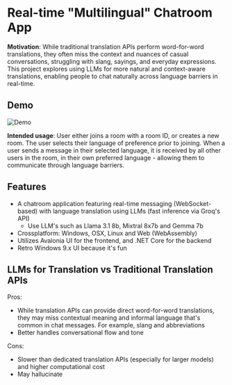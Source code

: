 # Real-time "Multilingual" Chatroom App

**Motivation**: While traditional translation APIs perform word-for-word translations, they often miss the context and nuances of casual conversations, struggling with slang, sayings, and everyday expressions. This project explores using LLMs for more natural and context-aware translations, enabling people to chat naturally across language barriers in real-time.



## Demo
![Demo](demo.gif)

**Intended usage**: User either joins a room with a room ID, or creates a new room. The user selects their language of preference prior to joining. When a user sends a message in their selected language, it is received by all other users in the room, in their own preferred language - allowing them to communicate through language barriers.

## Features
- A chatroom application featuring real-time messaging (WebSocket-based) with language translation using LLMs (fast inference via Groq's API)
  - Use LLM's such as Llama 3.1 8b, Mixtral 8x7b and Gemma 7b
- Crossplatform: Windows, OSX, Linux and Web (WebAssembly)
- Utilizes Avalonia UI for the frontend, and .NET Core for the backend
- Retro Windows 9.x UI because it's fun

## LLMs for Translation vs Traditional Translation APIs
Pros:
- While translation APIs can provide direct word-for-word translations, they may miss contextual meaning and informal language that's common in chat messages. For example, slang and abbreviations
- Better handles conversational flow and tone

Cons:
- Slower than dedicated translation APIs (especially for larger models) and higher computational cost
- May hallucinate

